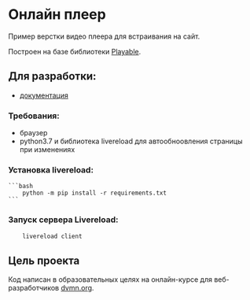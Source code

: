 # Онлайн плеер
Пример верстки видео плеера для встраивания на сайт.

Построен на базе библиотеки [Playable](https://wix.github.io/playable/).



## Для разработки:
- [документация](https://github.com/devmanorg/video-player-jslib)

### Требования:
- браузер
- python3.7 и библиотека livereload для автообноовления страницы при изменениях

### Установка livereload:
    ```bash
        python -m pip install -r requirements.txt
    ```

### Запуск сервера Livereload:
```bash
    livereload client
```

## Цель проекта

Код написан в образовательных целях на онлайн-курсе для веб-разработчиков [dvmn.org](https://dvmn.org/).
